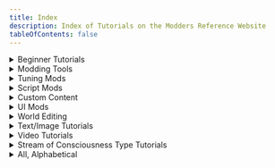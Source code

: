 ```yaml
---
title: Index
description: Index of Tutorials on the Modders Reference Website
tableOfContents: false
---
```


<details>

<summary>Beginner Tutorials</summary>

* [Custom Maps](../../../../tutorials/custom-maps/), by Alistu a.k.a. Menaceman44
* [Scumbumbo's XML Extractor](../../../../tutorials/xml-extractor/), by Waffle
* [Scumbumbo's XML File Finder](../../../../tutorials/xml-file-finder/), by Waffle
* [Links to Off-Site Tutorials](links-offsite-tutorials):
    * [Figuring Out Venue Stuff - Waffle Explains It All!](links-offsite-tutorials#figuring-out-venue-stuff---waffle-explains-it-all-by-waffle), by Waffle
    * [How I made the "Sell to publication increases Entrepreneur Skill" mod](links-offsite-tutorials#how-i-made-the-sell-to-publication-increases-entrepreneur-skill-mod-by-jimantha)

</details>

<details>

<summary>Modding Tools</summary>

* [Comparing Files with WinMerge](../../../../tutorials/winmerge/), by Waffle
* [Scumbumbo's XML Extractor](../../../../tutorials/xml-extractor/), by Waffle
* [Scumbumbo's XML File Finder](../../../../tutorials/xml-file-finder/), by Waffle
* [Links to Off-Site Tutorials](../tutorials/links-offsite-tutorials): <!-- Jimantha: For some reason, putting the exact same link below returned 404. After a while, it went away. I'm so confused. -->
    * [Figuring Out Venue Stuff - Waffle Explains It All!](../tutorials/links-offsite-tutorials#figuring-out-venue-stuff---waffle-explains-it-all-by-waffle), by Waffle
    * [Sims 4 Modding Debugging Tips](../tutorials/links-offsite-tutorials#sims-4-debugging-tips-by-jimantha), by Jimantha

</details>

<details>

<summary>Tuning Mods</summary>

* [Modifying Sim Appearances](../../../../tutorials/modifying-sim-appearances/), by FellowFur

</details>

<details>

<summary>Script Mods</summary>

* [Modifying Sim Appearances](../../../../tutorials/modifying-sim-appearances/), by FellowFur

</details>

<details>

<summary>Custom Content</summary>

<details>

<summary>CAS</summary>

</details>

<details>

<summary>Build/Buy</summary>

</details>

</details>

<details>

<summary>UI Mods</summary>

* [Custom Maps](../../../../tutorials/custom-maps/), by Alistu a.k.a. Menaceman44

</details>

<details>

<summary>World Editing</summary>

</details>

<details>

<summary>Text/Image Tutorials</summary>

* [Comparing Files with WinMerge](../../../../tutorials/winmerge/), by Waffle
* [Custom Maps](../../../../tutorials/custom-maps/), by Alistu a.k.a. Menaceman44
* [Modifying Sim Appearances](../../../../tutorials/modifying-sim-appearances/), by FellowFur
* [Scumbumbo's XML Extractor](../../../../tutorials/xml-extractor/), by Waffle
* [Scumbumbo's XML File Finder](../../../../tutorials/xml-file-finder/), by Waffle

</details>

<details>

<summary>Video Tutorials</summary>

* [Links to Off-Site Tutorials](../../../../tutorials/links-offsite/):
    * [Figuring Out Venue Stuff - Waffle Explains It All!](../../../../tutorials/links-offsite/#figuring-out-venue-stuff---waffle-explains-it-all-by-waffle), by Waffle

</details>

<details>

<summary>Stream of Consciousness Type Tutorials</summary>

* [Links to Off-Site Tutorials](../../../../tutorials/links-offsite/):
    * [Figuring Out Venue Stuff - Waffle Explains It All!](../../../../tutorials/links-offsite/#figuring-out-venue-stuff---waffle-explains-it-all-by-waffle), by Waffle

</details>

<details>

<summary>All, Alphabetical</summary>

* [Comparing Files with WinMerge](../../../../tutorials/winmerge/), by Waffle
* [Custom Maps](../../../../tutorials/custom-maps/), by Alistu a.k.a. Menaceman44
* [Modifying Sim Appearances](../../../../tutorials/modifying-sim-appearances/), by FellowFur
* [Scumbumbo's XML Extractor](../../../../tutorials/xml-extractor/), by Waffle
* [Scumbumbo's XML File Finder](../../../../tutorials/xml-file-finder/), by Waffle
* [Links to Off-Site Tutorials](../../../../tutorials/links-offsite-tutorials):
    * [Figuring Out Venue Stuff - Waffle Explains It All!](../../../../tutorials/links-offsite-tutorials/#figuring-out-venue-stuff---waffle-explains-it-all-by-waffle), by Waffle

</details>
